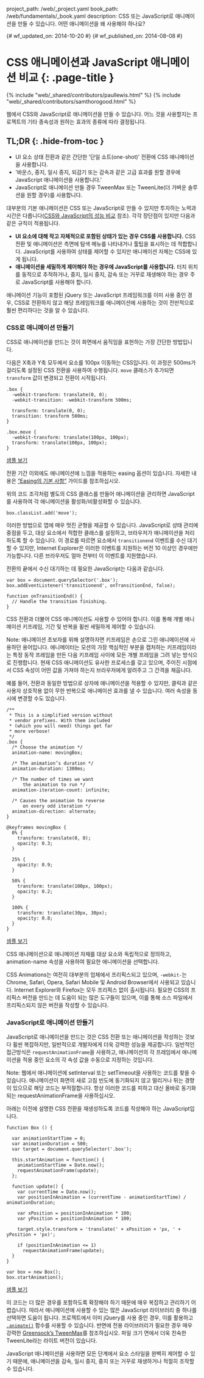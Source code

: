 project_path: /web/_project.yaml
book_path: /web/fundamentals/_book.yaml
description: CSS 또는 JavaScript로 애니메이션을 만들 수 있습니다. 어떤 애니메이션을 왜 사용해야 하나요?


{# wf_updated_on: 2014-10-20 #}
{# wf_published_on: 2014-08-08 #}

# CSS 애니메이션과 JavaScript 애니메이션 비교 {: .page-title }

{% include "web/_shared/contributors/paullewis.html" %}
{% include "web/_shared/contributors/samthorogood.html" %}


웹에서 CSS와 JavaScript로 애니메이션을 만들 수 있습니다. 어느 것을 사용할지는 프로젝트의 기타 종속성과 원하는 효과의 종류에 따라 결정됩니다.

## TL;DR {: .hide-from-toc }
- UI 요소 상태 전환과 같은 간단한 '단일 쇼트(one-shot)' 전환에 CSS 애니메이션을 사용합니다.
- '바운스, 중지, 일시 중지, 되감기 또는 감속과 같은 고급 효과를 원할 경우에 JavaScript 애니메이션을 사용합니다.'
- JavaScript로 애니메이션 만들 경우 TweenMax 또는 TweenLite(더 가벼운 솔루션을 원할 경우)를 사용합니다.


대부분의 기본 애니메이션은 CSS 또는 JavaScript로 만들 수 있지만 투자하는 노력과 시간은 다릅니다([CSS와 JavaScript의 성능 비교](/web/fundamentals/design-and-ui/animations/animations-and-performance#css-vs-javascript-performance) 참조). 각각 장단점이 있지만 다음과 같은 규칙이 적용됩니다.

* **UI 요소에 대해 작고 자체적으로 포함된 상태가 있는 경우 CSS를 사용합니다.** CSS 전환 및 애니메이션은 측면에 탐색 메뉴를 나타내거나 툴팁을 표시하는 데 적합합니다. JavaScript를 사용하여 상태를 제어할 수 있지만 애니메이션 자체는 CSS에 있게 됩니다.
* **애니메이션을 세밀하게 제어해야 하는 경우에 JavaScript를 사용합니다.** 터치 위치를 동적으로 추적하거나, 중지, 일시 중지, 감속 또는 거꾸로 재생해야 하는 경우 주로 JavaScript를 사용해야 합니다.

애니메이션 기능이 포함된 jQuery 또는 JavaScript 프레임워크를 이미 사용 중인 경우, CSS로 전환하지 않고 해당 프레임워크를 애니메이션에 사용하는 것이 전반적으로 훨씬 편리하다는 것을 알 수 있습니다.

### CSS로 애니메이션 만들기

CSS로 애니메이션을 만드는 것이 화면에서 움직임을 표현하는 가장 간단한 방법입니다.

다음은 X축과 Y축 모두에서 요소를 100px 이동하는 CSS입니다. 이 과정은 500ms가 걸리도록 설정된 CSS 전환을 사용하여 수행됩니다. `move` 클래스가 추가되면 `transform` 값이 변경되고 전환이 시작됩니다.


    .box {
      -webkit-transform: translate(0, 0);
      -webkit-transition: -webkit-transform 500ms;
    
      transform: translate(0, 0);
      transition: transform 500ms;
    }
    
    .box.move {
      -webkit-transform: translate(100px, 100px);
      transform: translate(100px, 100px);
    }
    

<a href="https://googlesamples.github.io/web-fundamentals/samples/../fundamentals/design-and-ui/animations/box-move-simple.html">샘플 보기</a>

전환 기간 이외에도 애니메이션에 느낌을 적용하는 easing 옵션이 있습니다. 자세한 내용은 [“Easing의 기본 사항”](the-basics-of-easing.html) 가이드를 참조하십시오.

위의 코드 조각처럼 별도의 CSS 클래스를 만들어 애니메이션을 관리하면 JavaScript를 사용하여 각 애니메이션을 활성화/비활성화할 수 있습니다.


    box.classList.add('move');
    

이러한 방법으로 앱에 매우 멋진 균형을 제공할 수 있습니다. JavaScript로 상태 관리에 중점을 두고, 대상 요소에서 적합한 클래스를 설정하고, 브라우저가 애니메이션을 처리하도록 할 수 있습니다. 이 경로를 따르면 요소에서 `transitionend` 이벤트를 수신 대기할 수 있지만, Internet Explorer은 이러한 이벤트를 지원하는 버전 10 이상인 경우에만 가능합니다. 다른 브라우저도 얼마 전부터 이 이벤트를 지원했습니다.

전환의 끝에서 수신 대기하는 데 필요한 JavaScript는 다음과 같습니다.


    var box = document.querySelector('.box');
    box.addEventListener('transitionend', onTransitionEnd, false);
    
    function onTransitionEnd() {
      // Handle the transition finishing.
    }
    

CSS 전환과 더불어 CSS 애니메이션도 사용할 수 있어야 합니다. 이를 통해 개별 애니메이션 키프레임, 기간 및 반복을 휠씬 세밀하게 제어할 수 있습니다.

Note: 애니메이션 초보자를 위해 설명하자면 키프레임은 손으로 그린 애니메이션에 사용하던 용어입니다. 애니메이터는 모션의 가장 핵심적인 부분을 캡처하는 키프레임이라는 특정 동작 프레임을 만든 다음 키프레임 사이에 모든 개별 프레임을 그려 넣는 방식으로 진행합니다. 현재 CSS 애니메이션도 유사한 프로세스를 갖고 있으며, 주어진 시점에서 CSS 속성이 어떤 값을 가져야 하는지 브라우저에게 알려주고 그 간격을 채웁니다.

예를 들어, 전환과 동일한 방법으로 상자에 애니메이션을 적용할 수 있지만, 클릭과 같은 사용자 상호작용 없이 무한 반복으로 애니메이션 효과를 낼 수 있습니다. 여러 속성을 동시에 변경할 수도 있습니다.


    /**
     * This is a simplified version without
     * vendor prefixes. With them included
     * (which you will need) things get far
     * more verbose!
     */
    .box {
      /* Choose the animation */
      animation-name: movingBox;
    
      /* The animation’s duration */
      animation-duration: 1300ms;
    
      /* The number of times we want
          the animation to run */
      animation-iteration-count: infinite;
    
      /* Causes the animation to reverse
          on every odd iteration */
      animation-direction: alternate;
    }
    
    @keyframes movingBox {
      0% {
        transform: translate(0, 0);
        opacity: 0.3;
      }
    
      25% {
        opacity: 0.9;
      }
    
      50% {
        transform: translate(100px, 100px);
        opacity: 0.2;
      }
    
      100% {
        transform: translate(30px, 30px);
        opacity: 0.8;
      }
    }
    

<a href="https://googlesamples.github.io/web-fundamentals/samples/../fundamentals/design-and-ui/animations/box-move-keyframes.html">샘플 보기</a>

CSS 애니메이션으로 애니메이션 자체를 대상 요소와 독립적으로 정의하고, animation-name 속성을 사용하여 필요한 애니메이션을 선택합니다.

CSS Animations는 여전히 대부분의 업체에서 프리픽스되고 있으며, `-webkit-`는 Chrome, Safari, Opera, Safari Mobile 및 Android Browser에서 사용되고 있습니다. Internet Explorer와 Firefox는 모두 프리픽스 없이 출시됩니다. 필요한 CSS의 프리픽스 버전을 만드는 데 도움이 되는 많은 도구들이 있으며, 이를 통해 소스 파일에서 프리픽스되지 않은 버전을 작성할 수 있습니다.

### JavaScript로 애니메이션 만들기

JavaScript로 애니메이션을 만드는 것은 CSS 전환 또는 애니메이션을 작성하는 것보다 휠씬 복잡하지만, 일반적으로 개발자에게 더욱 강력한 성능을 제공합니다. 일반적인 접근방식은 `requestAnimationFrame`을 사용하고, 애니메이션의 각 프레임에서 애니메이션을 적용 중인 요소의 각 속성 값을 수동으로 지정하는 것입니다.

Note: 웹에서 애니메이션에 setInterval 또는 setTimeout을 사용하는 코드를 찾을 수 있습니다. 애니메이션이 화면의 새로 고침 빈도에 동기화되지 않고 떨리거나 튀는 경향이 있으므로 해당 코드는 부적절합니다. 항상 이러한 코드를 피하고 대신 올바로 동기화되는 requestAnimationFrame을 사용하십시오.

아래는 이전에 설명한 CSS 전환을 재생성하도록 코드를 작성해야 하는 JavaScript입니다.


    function Box () {
    
      var animationStartTime = 0;
      var animationDuration = 500;
      var target = document.querySelector('.box');
    
      this.startAnimation = function() {
        animationStartTime = Date.now();
        requestAnimationFrame(update);
      };
    
      function update() {
        var currentTime = Date.now();
        var positionInAnimation = (currentTime - animationStartTime) / animationDuration;
    
        var xPosition = positionInAnimation * 100;
        var yPosition = positionInAnimation * 100;
    
        target.style.transform = 'translate(' + xPosition + 'px, ' + yPosition + 'px)';
    
        if (positionInAnimation <= 1)
          requestAnimationFrame(update);
      }
    }
    
    var box = new Box();
    box.startAnimation();
    

<a href="https://googlesamples.github.io/web-fundamentals/samples/../fundamentals/design-and-ui/animations/box-move-js.html">샘플 보기</a>

이 코드는 더 많은 경우를 포함하도록 확장해야 하기 때문에 매우 복잡하고 관리하기 어렵습니다. 따라서 애니메이션에 사용할 수 있는 많은 JavaScript 라이브러리 중 하나를 선택하면 도움이 됩니다. 프로젝트에서 이미 jQuery를 사용 중인 경우, 이를 활용하고 [`.animate()`](http://api.jquery.com/animate/) 함수를 사용할 수 있습니다. 반면에 전용 라이브러리가 필요한 경우 매우 강력한 [Greensock’s TweenMax](https://github.com/greensock/GreenSock-JS/tree/master/src/minified)를 참조하십시오. 파일 크기 면에서 더욱 친숙한 TweenLite라는 라이트 버전이 있습니다.

JavaScript 애니메이션을 사용하면 모든 단계에서 요소 스타일을 완벽히 제어할 수 있기 때문에, 애니메이션을 감속, 일시 중지, 중지 또는 거꾸로 재생하거나 적절히 조작할 수 있습니다.


